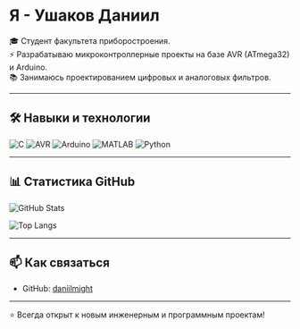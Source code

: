 # Я - Ушаков Даниил

🎓 Студент факультета приборостроения.  
⚡ Разрабатываю микроконтроллерные проекты на базе AVR (ATmega32) и Arduino.  
📚 Занимаюсь проектированием цифровых и аналоговых фильтров.  

---

## 🛠️ Навыки и технологии

![C](https://img.shields.io/badge/C-00599C?style=for-the-badge&logo=c&logoColor=white)
![AVR](https://img.shields.io/badge/AVR-ED1C24?style=for-the-badge&logo=arduino&logoColor=white)
![Arduino](https://img.shields.io/badge/Arduino-00979D?style=for-the-badge&logo=arduino&logoColor=white)
![MATLAB](https://img.shields.io/badge/MATLAB-ff7f0e?style=for-the-badge&logo=mathworks&logoColor=white)
![Python](https://img.shields.io/badge/Python-3776AB?style=for-the-badge&logo=python&logoColor=white)

---

## 📊 Статистика GitHub

![GitHub Stats](https://github-readme-stats-git-masterrstaa-rickstaa.vercel.app/api?username=daniilmight&show_icons=true&theme=tokyonight&count_private=true&include_all_commits=true&custom_title=Stats&token=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)  

![Top Langs](https://github-readme-stats-git-masterrstaa-rickstaa.vercel.app/api/top-langs/?username=daniilmight&layout=compact&theme=tokyonight&count_private=true&include_all_commits=true&custom_title=Stats&token=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)  

---

## 📫 Как связаться
- GitHub: [daniilmight](https://github.com/daniilmight)  

---

⭐ Всегда открыт к новым инженерным и программным проектам!
